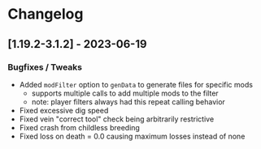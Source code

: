 # Changelog

## [1.19.2-3.1.2] - 2023-06-19
### Bugfixes / Tweaks
- Added `modFilter` option to `genData` to generate files for specific mods
  - supports multiple calls to add multiple mods to the filter
  - note: player filters always had this repeat calling behavior
- Fixed excessive dig speed
- Fixed vein "correct tool" check being arbitrarily restrictive
- Fixed crash from childless breeding
- Fixed loss on death = 0.0 causing maximum losses instead of none

